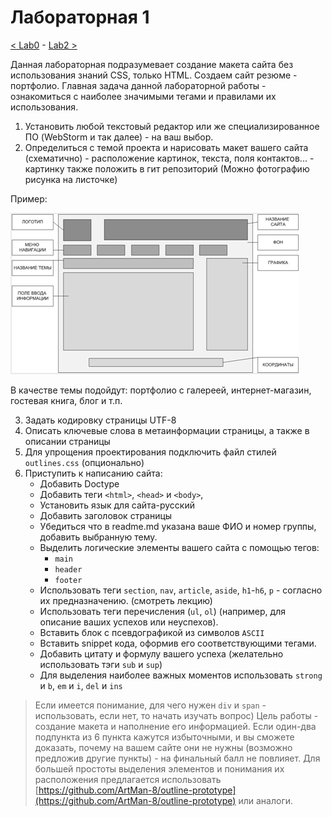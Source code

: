 # Лабораторная 1

[< Lab0](./lab0.md) - [Lab2 >](./lab2.md)

Данная лабораторная подразумевает создание макета сайта без использования знаний CSS, только HTML. Создаем сайт резюме - портфолио. Главная задача данной лабораторной работы - ознакомиться с наиболее значимыми тегами и правилами их использования.

1. Установить любой текстовый редактор или же специализированное ПО (WebStorm и так далее) - на ваш выбор.
2. Определиться с темой проекта и нарисовать макет вашего сайта (схематично) - расположение картинок, текста, поля контактов... - картинку также положить в гит репозиторий (Можно фотографию рисунка на листочке)

Пример:

![img](../images/lab1.png)

В качестве темы подойдут: портфолио с галереей, интернет-магазин, гостевая книга, блог и т.п.

3. Задать кодировку страницы  UTF-8
4. Описать ключевые слова в метаинформации страницы, а также в описании страницы
5. Для упрощения проектирования подключить файл стилей `outlines.css` (опционально)
6. Приступить к написанию сайта: 
    - Добавить Doctype
    - Добавить теги `<html>`, `<head>` и `<body>`,
    - Установить язык для сайта-русский
    - Добавить заголовок страницы
    - Убедиться что в readme.md указана ваше ФИО и номер группы, добавить выбранную тему.
    - Выделить логические элементы вашего сайта с помощью  тегов:
        - `main`
        - `header`
        - `footer`
    - Использовать теги `section`, `nav`, `article`, `aside`, `h1`-`h6`, `p` - согласно их предназначению. (смотреть лекцию)
    - Использовать теги перечисления (`ul`, `ol`) (например, для описание ваших успехов или неуспехов).
    - Вставить блок с псевдографикой из символов `ASCII`
    - Вставить snippet кода, оформив его соответствующими тегами.
    - Добавить цитату и формулу вашего успеха (желательно использовать тэги `sub` и `sup`)
    - Для выделения наиболее важных моментов использовать `strong` и `b`, `em` и `i`, `del` и `ins`
 

> Если имеется понимание, для чего нужен `div` и `span` - использовать, если нет, то начать изучать вопрос)
> Цель работы - создание макета и наполнение его информацией. Если один-два подпункта из 6 пункта кажутся избыточными, и вы сможете доказать, почему на вашем сайте они не нужны (возможно предложив другие пункты) - на финальный балл не повлияет.
> Для большей простоты выделения элементов и понимания их расположения предлагается использовать [https://github.com/ArtMan-8/outline-prototype](https://github.com/ArtMan-8/outline-prototype) или аналоги.
